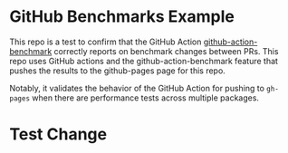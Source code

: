 # GitHub Benchmarks Example

This repo is a test to confirm that the GitHub Action [github-action-benchmark](https://github.com/rhysd/github-action-benchmark) correctly reports on benchmark changes between PRs. This repo uses GitHub actions and the github-action-benchmark feature that pushes the results to the github-pages page for this repo.

Notably, it validates the behavior of the GitHub Action for pushing to `gh-pages` when there are performance tests across multiple packages.

# Test Change